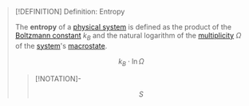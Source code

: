 >[!DEFINITION] Definition: Entropy
>
>The **entropy** of a [physical system](../../Physical%20Systems/Physical%20System.md) is defined as the product of the [Boltzmann constant](Boltzmann%20Constant.md) $k_B$ and the natural logarithm of the [multiplicity](../../Physical%20Systems/Multiplicity.md) $\Omega$ of the [system](../../Physical%20Systems/Physical%20System.md)'s [macrostate](../../Physical%20Systems/Microstate%20and%20Macrostate.md).
>
>$$
>k_B \cdot \ln \Omega
>$$
>
>>[!NOTATION]-
>>
>>$$
>>S
>>$$
>>
>
